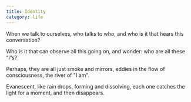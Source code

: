 ```yaml
---
title: Identity
category: life
---
```


When we talk to ourselves, who talks to who, and who is it that hears this conversation?
  
Who is it  that can observe all this going on, and wonder: who are  all these “I”s?
  
Perhaps, they are all just smoke  and mirrors, eddies in the flow  of consciousness, the river of "I am".    
Evanescent, like rain drops, forming and dissolving, each one catches the light for a moment, and then disappears.  
